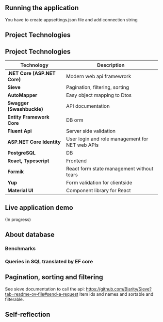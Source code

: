 ## Running the application

You have to create appsettings.json file and add connection string

## Project Technologies

## Project Technologies

| **Technology**               | **Description**                                 |
| ---------------------------- | ----------------------------------------------- |
| **.NET Core (ASP.NET Core)** | Modern web api framewrork                       |
| **Sieve**                    | Pagination, filtering, sorting                  |
| **AutoMapper**               | Easy object mapping to Dtos                     |
| **Swagger (Swashbuckle)**    | API documentation                               |
| **Entity Framework Core**    | DB orm                                          |
| **Fluent Api**               | Server side validation                          |
| **ASP.NET Core Identity**    | User login and role management for NET web APIs |
| **PostgreSQL**               | DB                                              |
| **React, Typescript**        | Frontend                                        |
| **Formik**                   | React form state management without tears       |
| **Yup**                      | Form validation for clientside                  |
| **Material UI**              | Component library for React                     |

## Live application demo

(In progress)

## About database

### Benchmarks

### Queries in SQL translated by EF core

## Pagination, sorting and filtering

See sieve documentation to call the api: https://github.com/Biarity/Sieve?tab=readme-ov-file#send-a-request
Item ids and names and sortable and filterable.

## Self-reflection
